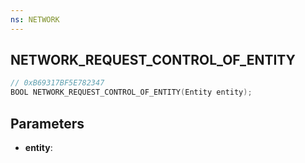 ```yaml
---
ns: NETWORK
---
```

## NETWORK_REQUEST_CONTROL_OF_ENTITY

```c
// 0xB69317BF5E782347
BOOL NETWORK_REQUEST_CONTROL_OF_ENTITY(Entity entity);
```

## Parameters
* **entity**:
